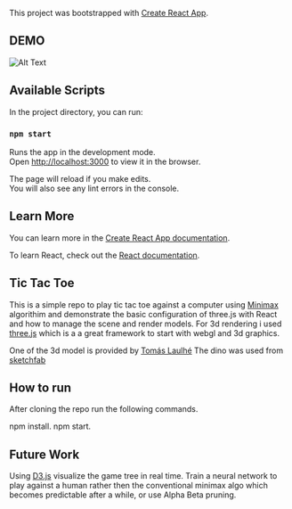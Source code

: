 This project was bootstrapped with [Create React App](https://github.com/facebook/create-react-app).

## DEMO

![Alt Text](https://giphy.com/gifs/2UnJq2Brr5edLoGCPJ)

## Available Scripts

In the project directory, you can run:

### `npm start`

Runs the app in the development mode.<br>
Open [http://localhost:3000](http://localhost:3000) to view it in the browser.

The page will reload if you make edits.<br>
You will also see any lint errors in the console.

## Learn More

You can learn more in the [Create React App documentation](https://facebook.github.io/create-react-app/docs/getting-started).

To learn React, check out the [React documentation](https://reactjs.org/).

## Tic Tac Toe

This is a simple repo to play tic tac toe against a computer using [Minimax](https://en.wikipedia.org/wiki/Minimax) algorithim and demonstrate the basic configuration of three.js with React and how to manage the scene and render models. 
For 3d rendering i used [three.js](https://threejs.org/) which is a a great framework to start with webgl and 3d graphics.

One of the 3d model is provided by [Tomás Laulhé](https://www.patreon.com/quaternius)
The dino was used from [sketchfab](https://sketchfab.com/models/56a3e10a73924843949ae7a9800c97c7) 

## How to run

After cloning the repo run the following commands.

npm install.
npm start.

## Future Work

Using [D3.js](https://d3js.org/) visualize the game tree in real time.
Train a neural network to play against a human rather then the conventional minimax algo which becomes predictable after a while, or use Alpha Beta pruning.
